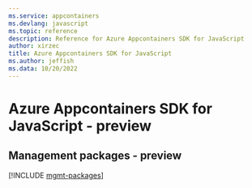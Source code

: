 ```yaml
---
ms.service: appcontainers
ms.devlang: javascript
ms.topic: reference
description: Reference for Azure Appcontainers SDK for JavaScript
author: xirzec
title: Azure Appcontainers SDK for JavaScript
ms.author: jeffish
ms.data: 10/20/2022
---
```

# Azure Appcontainers SDK for JavaScript - preview

## Management packages - preview
[!INCLUDE [mgmt-packages](appcontainers-mgmt-index.md)]